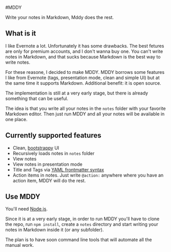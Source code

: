 #MDDY

Write your notes in Markdown, Mddy does the rest.

## What is it

I like Evernote a lot. Unfortunately it has some drawbacks. The best fetures are only for premium accounts, and I don't wanna buy one. You can't write notes in Markdown, and that sucks because Markdown is the best way to write notes.

For these reasone, I decided to make MDDY. MDDY borrows some features I like from Evernote (tags, presentation mode, clean and simple UI) but at the same time it supports Markdown. Additional benefit: it is open source.

The implementation is still at a very early stage, but there is already something that can be useful.

The idea is that you write all your notes in the `notes` folder with your favorite Markdown editor. Then just run MDDY and all your notes will be available in one place.

## Currently supported features
 * Clean, [bootstrappy](http://getbootstrap.com/) UI
 * Recursively loads notes in `notes` folder
 * View notes
 * View notes in presentation mode
 * Title and Tags via [YAML frontmatter syntax](http://jekyllrb.com/docs/frontmatter/)
 * Action items in notes. Just write `@action:` anywhere where you have an action item, MDDY will do the rest.

## Use MDDY

You'll need [Node.js](http://nodejs.org/).

Since it is at a very early stage, in order to run MDDY you'll have to clone the repo, run `npm install`, create a `notes` directory and start writing your notes in Markdown inside it (or any subfolder).

The plan is to have soon command line tools that will automate all the manual work.